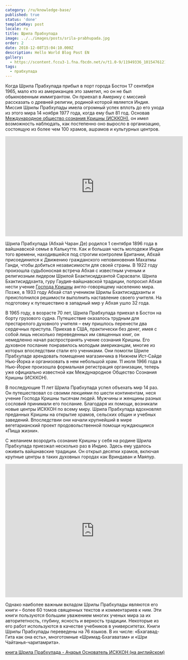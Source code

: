 ```yaml
---
category: /ru/knowledge-base/
published: true
status: 'done'
templateKey: post
locale: ru
title: Шрила Прабхупада
image: ../../images/posts/srila-prabhupada.jpg
order: 2
date: 2018-12-08T15:04:10.000Z
description: Hello World Blog Post EN
gallery:
  - https://scontent.fccu3-1.fna.fbcdn.net/v/t1.0-9/11949336_10154761213251959_5504385986417777936_n.jpg?_nc_cat=107&_nc_oc=AQlQ2Rffqao4fkPZxCSOWhgMUHpEVfW1nGr29FoZ53g7dGB9SXUevnou8m9RyIEY-SQ&_nc_ht=scontent.fccu3-1.fna&oh=072af444e0a7b2be63090df6993120c1&oe=5E175C63
tags:
  - прабхупада
---
```


Когда Шрила Прабхупада прибыл в порт города Бостон 17 сентября 1965, мало кто из американцев это заметил, но он не был обыкновенным иммигрантом. Он приехал в Америку с миссией рассказать о древней религии, родиной которой является Индия. Миссия Шрилы Прабхупады имела огромный успех вплоть до его ухода из этого мира 14 ноября 1977 года, когда ему был 81 год. Основав [Международное общество сознания Кришны (ИСККОН)](/ru/iskcon), он имел возможность наблюдать, как постепенно оно выросло в организацию, состоящую из более чем 100 храмов, ашрамов и культурных центров.

<iframe src="https://www.facebook.com/plugins/video.php?href=https%3A%2F%2Fwww.facebook.com%2Fharekrishnathefilm%2Fvideos%2F1316060851848787%2F&show_text=0&width=560&mute=0" width="560" height="315" style="border:none;overflow:hidden" scrolling="no" frameborder="0" allowTransparency="true" allowFullScreen="true"></iframe>

Шрила Прабхупада (Абхай Чаран Де) родился 1 сентября 1896 года в вайшнавской семье в Калькутте. Как и большая часть молодежи Индии того времени, находившейся под строгим контролем Британии, Абхай присоединился к Движению гражданского неповиновения Махатмы Ганди, чтобы добиться независимости для своей страны. В 1922 году произошла судьбоносная встреча Абхая с известным ученым и религиозным лидером Шрилой Бхактисиддхантой Сарасвати. Шрила Бхактисиддханта, гуру Гаудия-вайшнавской традиции, попросил Абхая нести учение [Господа Кришны](/ru/krishna) англо-говорящему населению мира. Позже, в 1933 году Абхай стал учеником Шрилы Бхактисиддханты и преисполнился решимости выполнить наставление своего учителя. На подготовку к путешествию в западный мир у Абхая ушло 32 года.

В 1965 году, в возрасте 70 лет, Шрила Прабхупада приехал в Бостон на борту грузового судна. Путешествие оказалось трудным для престарелого духовного учителя – ему пришлось перенести два сердечных приступа. Приехав в США, практически без денег, имея с собой лишь несколько переведенных им священных книг, он немедленно начал распространять учение сознания Кришны. Его духовное послание понравилось молодым американцам, многие из которых впоследствии стали его учениками. Они помогли Шриле Прабхупаде арендовать помещение магазинчика в Нижнем Ист-Сайде Нью-Йорка и организовать в нем небольшой храм. 11 июля 1966 года в Нью-Йорке произошла формальная регистрация организации, теперь уже официально известной как Международное Общество Сознания Кришны (ИСККОН).

В последующие 11 лет Шрила Прабхупада успел объехать мир 14 раз. Он путешествовал со своими лекциями по шести континентам, неся учение Господа Кришны тысячам людей.  Мужчины и женщины разных сословий принимали его послание. Благодаря их помощи, возникали новые центры ИСККОН по всему миру. Шрила Прабхупада вдохновлял преданных Кришны на открытие храмов, сельских общин и учебных заведений. Впоследствии они начали крупнейший в мире вегетарианский проект продовольственной помощи нуждающимся «Пища жизни».

С желанием возродить сознание Кришны у себя на родине Шрила Прабхупада приезжал несколько раз в Индию. Здесь ему удалось оживить вайшнавские традиции.  Он открыл десятки храмов, включая крупные центры в таких духовных городах как Вриндаван и Маяпур.

<iframe src="https://www.facebook.com/plugins/video.php?href=https%3A%2F%2Fwww.facebook.com%2Fmayapur.live%2Fvideos%2F844902382591348%2F&show_text=0&width=560&mute=0" width="560" height="420" style="border:none;overflow:hidden" scrolling="no" frameborder="0" allowTransparency="true" allowFullScreen="true"></iframe>

Однако наиболее важным вкладом Шрилы Прабхупады являются его книги – более 60 томов священных текстов и комментариев к ним. Эти книги пользуются большим уважением многих ученых мира за их авторитетность, глубину, ясность и верность традиции. Некоторые из его работ используются в качестве учебников в университетах. Книги Шрилы Прабхупады переведены на 76 языков. В их числе: «Бхагавад-Гита как она есть», многотомные «Шримад-Бхагаватам» и «Шри Чайтанья-чаритамрита».

[книга Шрила Прабхупада - Ачарья Основатель ИСККОН (на английском)](/FounderAcharya.pdf)
